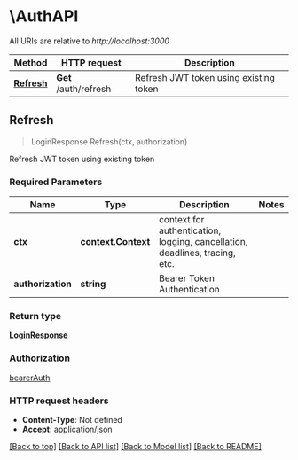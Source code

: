 # \AuthAPI

All URIs are relative to *http://localhost:3000*

Method | HTTP request | Description
------------- | ------------- | -------------
[**Refresh**](AuthAPI.md#Refresh) | **Get** /auth/refresh | Refresh JWT token using existing token


## Refresh

> LoginResponse Refresh(ctx, authorization)

Refresh JWT token using existing token

### Required Parameters


Name | Type | Description  | Notes
------------- | ------------- | ------------- | -------------
**ctx** | **context.Context** | context for authentication, logging, cancellation, deadlines, tracing, etc.
**authorization** | **string**| Bearer Token Authentication | 

### Return type

[**LoginResponse**](LoginResponse.md)

### Authorization

[bearerAuth](../README.md#bearerAuth)

### HTTP request headers

- **Content-Type**: Not defined
- **Accept**: application/json

[[Back to top]](#) [[Back to API list]](../README.md#documentation-for-api-endpoints)
[[Back to Model list]](../README.md#documentation-for-models)
[[Back to README]](../README.md)
